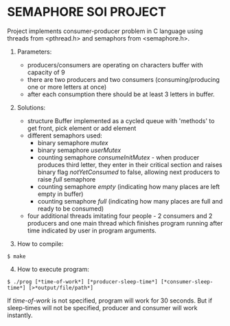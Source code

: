 # SEMAPHORE SOI PROJECT

Project implements consumer-producer problem in C language using threads from <pthread.h> and semaphors from <semaphore.h>.
1. Parameters:
	- producers/consumers are operating on characters buffer with capacity of 9
	- there are two producers and two consumers (consuming/producing one or more letters at once)
	- after each consumption there should be at least 3 letters in buffer.
2. Solutions:
	- structure Buffer implemented as a cycled queue with 'methods' to get front, pick element or add element 
	- different semaphors used:
		- binary semaphore *mutex*
		- binary semaphore *userMutex*
		- counting semaphore *consumeInitMutex* - when producer produces third letter, they enter in their critical section and raises binary flag *notYetConsumed* to false, allowing next producers to raise *full* semaphore 
		- counting semaphore *empty* (indicating how many places are left empty in buffer)
		- counting semaphore *full* (indicating how many places are full and ready to be consumed)
	- four additional threads imitating four people - 2 consumers and 2 producers and one main thread which finishes program running after time indicated by user in program arguments.
 
3. How to compile:
```
$ make
```
4. How to execute program:
```
$ ./prog [*time-of-work*] [*producer-sleep-time*] [*consumer-sleep-time*] [>*output/file/path*]
```
If *time-of-work* is not specified, program will work for 30 seconds. But if sleep-times will not be specified, producer and consumer will work instantly.



